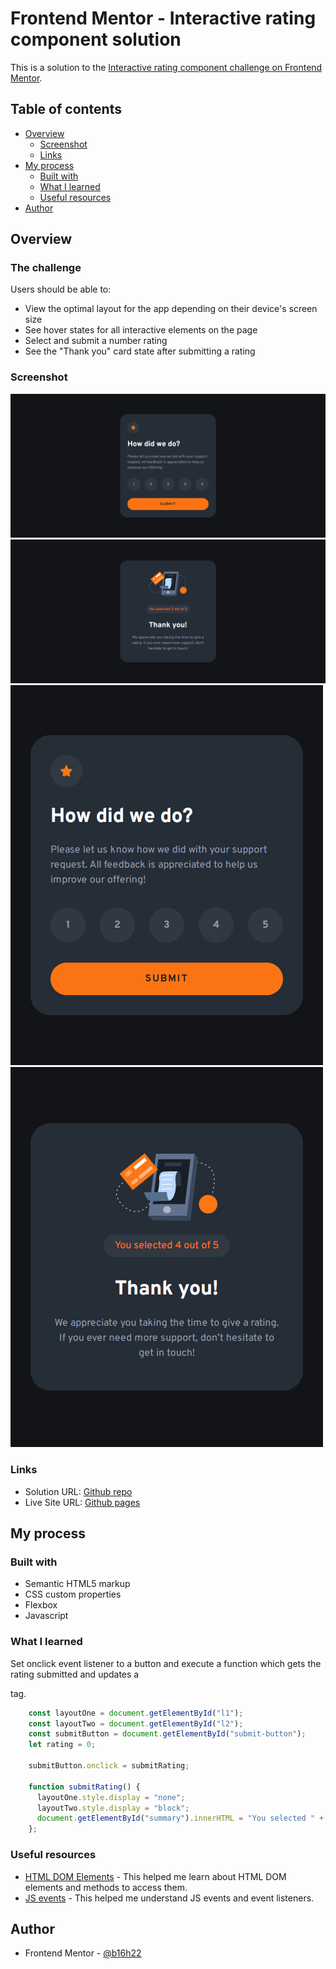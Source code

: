 # Frontend Mentor - Interactive rating component solution

This is a solution to the [Interactive rating component challenge on Frontend Mentor](https://www.frontendmentor.io/challenges/interactive-rating-component-koxpeBUmI).

## Table of contents

- [Overview](#overview)
  - [Screenshot](#screenshot)
  - [Links](#links)
- [My process](#my-process)
  - [Built with](#built-with)
  - [What I learned](#what-i-learned)
  - [Useful resources](#useful-resources)
- [Author](#author)

## Overview

### The challenge

Users should be able to:

- View the optimal layout for the app depending on their device's screen size
- See hover states for all interactive elements on the page
- Select and submit a number rating
- See the "Thank you" card state after submitting a rating

### Screenshot

![](./screenshots/desktop_design.png)
![](./screenshots/desktop_thank_you_state.png)
![](./screenshots/mobile_design.png)
![](./screenshots/mobile_thank_you_state.png)

### Links

- Solution URL: [Github repo](https://github.com/b16h22/interactive_rating_component_solution)
- Live Site URL: [Github pages](https://b16h22.github.io/interactive_rating_component_solution/)

## My process

### Built with

- Semantic HTML5 markup
- CSS custom properties
- Flexbox
- Javascript

### What I learned

Set onclick event listener to a button and execute a function which gets the rating submitted and updates a <p> tag.

```js
    const layoutOne = document.getElementById("l1");
    const layoutTwo = document.getElementById("l2");
    const submitButton = document.getElementById("submit-button");
    let rating = 0;

    submitButton.onclick = submitRating;

    function submitRating() {
      layoutOne.style.display = "none";
      layoutTwo.style.display = "block";
      document.getElementById("summary").innerHTML = "You selected " + rating + " out of 5";
    };
```
### Useful resources

- [HTML DOM Elements](https://www.w3schools.com/js/js_htmldom_elements.asp) - This helped me learn about HTML DOM elements and methods to access them.
- [JS events](https://www.w3schools.com/js/js_events.asp) - This helped me understand JS events and event listeners.

## Author

- Frontend Mentor - [@b16h22](https://www.frontendmentor.io/profile/b16h22)
